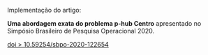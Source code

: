 Implementação do artigo:

**Uma abordagem exata do problema p-hub Centro** apresentado no Simpósio Brasileiro de Pesquisa Operacional 2020.

[doi > 10.59254/sbpo-2020-122654](https://doi.org/10.59254/sbpo-2020-122654)
